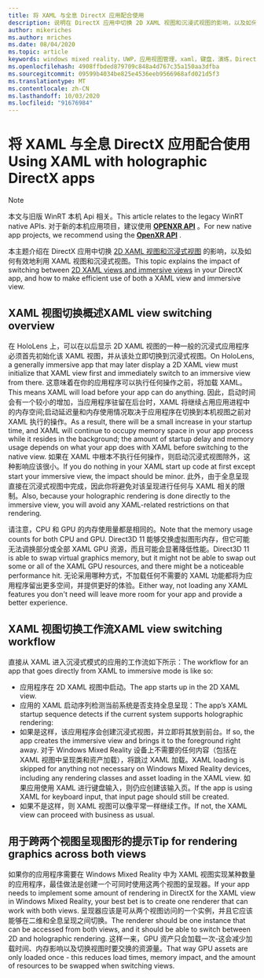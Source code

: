 ```yaml
---
title: 将 XAML 与全息 DirectX 应用配合使用
description: 说明在 DirectX 应用中切换 2D XAML 视图和沉浸式视图的影响，以及如何有效地利用 XAML 视图和沉浸式视图。
author: mikeriches
ms.author: mriches
ms.date: 08/04/2020
ms.topic: article
keywords: windows mixed reality，UWP，应用视图管理，xaml，键盘，演练，DirectX
ms.openlocfilehash: 4908ffbded879709c848a4d767c35a150aa3dfba
ms.sourcegitcommit: 09599b4034be825e4536eeb9566968afd021d5f3
ms.translationtype: MT
ms.contentlocale: zh-CN
ms.lasthandoff: 10/03/2020
ms.locfileid: "91676984"
---
```

# <a name="using-xaml-with-holographic-directx-apps"></a><span data-ttu-id="c0df9-104">将 XAML 与全息 DirectX 应用配合使用</span><span class="sxs-lookup"><span data-stu-id="c0df9-104">Using XAML with holographic DirectX apps</span></span>

> [!NOTE]
> <span data-ttu-id="c0df9-105">本文与旧版 WinRT 本机 Api 相关。</span><span class="sxs-lookup"><span data-stu-id="c0df9-105">This article relates to the legacy WinRT native APIs.</span></span>  <span data-ttu-id="c0df9-106">对于新的本机应用项目，建议使用 **[OPENXR API](../native/openxr-getting-started.md)** 。</span><span class="sxs-lookup"><span data-stu-id="c0df9-106">For new native app projects, we recommend using the **[OpenXR API](../native/openxr-getting-started.md)** .</span></span>

<span data-ttu-id="c0df9-107">本主题介绍在 DirectX 应用中切换 [2D XAML 视图和沉浸式视图](../../design/app-views.md) 的影响，以及如何有效地利用 XAML 视图和沉浸式视图。</span><span class="sxs-lookup"><span data-stu-id="c0df9-107">This topic explains the impact of switching between [2D XAML views and immersive views](../../design/app-views.md) in your DirectX app, and how to make efficient use of both a XAML view and immersive view.</span></span>

## <a name="xaml-view-switching-overview"></a><span data-ttu-id="c0df9-108">XAML 视图切换概述</span><span class="sxs-lookup"><span data-stu-id="c0df9-108">XAML view switching overview</span></span>

<span data-ttu-id="c0df9-109">在 HoloLens 上，可以在以后显示 2D XAML 视图的一种一般的沉浸式应用程序必须首先初始化该 XAML 视图，并从该处立即切换到沉浸式视图。</span><span class="sxs-lookup"><span data-stu-id="c0df9-109">On HoloLens, a generally immersive app that may later display a 2D XAML view must initialize that XAML view first and immediately switch to an immersive view from there.</span></span> <span data-ttu-id="c0df9-110">这意味着在你的应用程序可以执行任何操作之前，将加载 XAML。</span><span class="sxs-lookup"><span data-stu-id="c0df9-110">This means XAML will load before your app can do anything.</span></span> <span data-ttu-id="c0df9-111">因此，启动时间会有一个较小的增加，当应用程序驻留在后台时，XAML 将继续占用应用进程中的内存空间;启动延迟量和内存使用情况取决于应用程序在切换到本机视图之前对 XAML 执行的操作。</span><span class="sxs-lookup"><span data-stu-id="c0df9-111">As a result, there will be a small increase in your startup time, and XAML will continue to occupy memory space in your app process while it resides in the background; the amount of startup delay and memory usage depends on what your app does with XAML before switching to the native view.</span></span> <span data-ttu-id="c0df9-112">如果在 XAML 中根本不执行任何操作，则启动沉浸式视图除外，这种影响应该很小。</span><span class="sxs-lookup"><span data-stu-id="c0df9-112">If you do nothing in your XAML start up code at first except start your immersive view, the impact should be minor.</span></span> <span data-ttu-id="c0df9-113">此外，由于全息呈现直接在沉浸式视图中完成，因此你将避免对该呈现进行任何与 XAML 相关的限制。</span><span class="sxs-lookup"><span data-stu-id="c0df9-113">Also, because your holographic rendering is done directly to the immersive view, you will avoid any XAML-related restrictions on that rendering.</span></span>

<span data-ttu-id="c0df9-114">请注意，CPU 和 GPU 的内存使用量都是相同的。</span><span class="sxs-lookup"><span data-stu-id="c0df9-114">Note that the memory usage counts for both CPU and GPU.</span></span> <span data-ttu-id="c0df9-115">Direct3D 11 能够交换虚拟图形内存，但它可能无法调换部分或全部 XAML GPU 资源，而且可能会显著降低性能。</span><span class="sxs-lookup"><span data-stu-id="c0df9-115">Direct3D 11 is able to swap virtual graphics memory, but it might not be able to swap out some or all of the XAML GPU resources, and there might be a noticeable performance hit.</span></span> <span data-ttu-id="c0df9-116">无论采用哪种方式，不加载任何不需要的 XAML 功能都将为应用程序留出更多空间，并提供更好的体验。</span><span class="sxs-lookup"><span data-stu-id="c0df9-116">Either way, not loading any XAML features you don't need will leave more room for your app and provide a better experience.</span></span>

## <a name="xaml-view-switching-workflow"></a><span data-ttu-id="c0df9-117">XAML 视图切换工作流</span><span class="sxs-lookup"><span data-stu-id="c0df9-117">XAML view switching workflow</span></span>

<span data-ttu-id="c0df9-118">直接从 XAML 进入沉浸式模式的应用的工作流如下所示：</span><span class="sxs-lookup"><span data-stu-id="c0df9-118">The workflow for an app that goes directly from XAML to immersive mode is like so:</span></span>
* <span data-ttu-id="c0df9-119">应用程序在 2D XAML 视图中启动。</span><span class="sxs-lookup"><span data-stu-id="c0df9-119">The app starts up in the 2D XAML view.</span></span>
* <span data-ttu-id="c0df9-120">应用的 XAML 启动序列检测当前系统是否支持全息呈现：</span><span class="sxs-lookup"><span data-stu-id="c0df9-120">The app’s XAML startup sequence detects if the current system supports holographic rendering:</span></span>
* <span data-ttu-id="c0df9-121">如果是这样，该应用程序会创建沉浸式视图，并立即将其放到前台。</span><span class="sxs-lookup"><span data-stu-id="c0df9-121">If so, the app creates the immersive view and brings it to the foreground right away.</span></span> <span data-ttu-id="c0df9-122">对于 Windows Mixed Reality 设备上不需要的任何内容（包括在 XAML 视图中呈现类和资产加载），将跳过 XAML 加载。</span><span class="sxs-lookup"><span data-stu-id="c0df9-122">XAML loading is skipped for anything not necessary on Windows Mixed Reality devices, including any rendering classes and asset loading in the XAML view.</span></span> <span data-ttu-id="c0df9-123">如果应用使用 XAML 进行键盘输入，则仍应创建该输入页。</span><span class="sxs-lookup"><span data-stu-id="c0df9-123">If the app is using XAML for keyboard input, that input page should still be created.</span></span>
* <span data-ttu-id="c0df9-124">如果不是这样，则 XAML 视图可以像平常一样继续工作。</span><span class="sxs-lookup"><span data-stu-id="c0df9-124">If not, the XAML view can proceed with business as usual.</span></span>

## <a name="tip-for-rendering-graphics-across-both-views"></a><span data-ttu-id="c0df9-125">用于跨两个视图呈现图形的提示</span><span class="sxs-lookup"><span data-stu-id="c0df9-125">Tip for rendering graphics across both views</span></span>

<span data-ttu-id="c0df9-126">如果你的应用程序需要在 Windows Mixed Reality 中为 XAML 视图实现某种数量的应用程序，最佳做法是创建一个可同时使用这两个视图的呈现器。</span><span class="sxs-lookup"><span data-stu-id="c0df9-126">If your app needs to implement some amount of rendering in DirectX for the XAML view in Windows Mixed Reality, your best bet is to create one renderer that can work with both views.</span></span> <span data-ttu-id="c0df9-127">呈现器应该是可从两个视图访问的一个实例，并且它应该能够在二维和全息呈现之间切换。</span><span class="sxs-lookup"><span data-stu-id="c0df9-127">The renderer should be one instance that can be accessed from both views, and it should be able to switch between 2D and holographic rendering.</span></span> <span data-ttu-id="c0df9-128">这样一来，GPU 资产只会加载一次-这会减少加载时间、内存影响以及切换视图时要交换的资源量。</span><span class="sxs-lookup"><span data-stu-id="c0df9-128">That way GPU assets are only loaded once - this reduces load times, memory impact, and the amount of resources to be swapped when switching views.</span></span>
